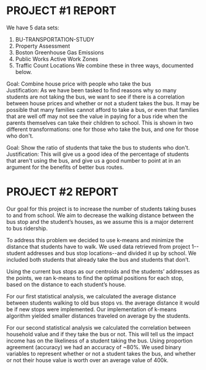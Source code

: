 # PROJECT #1 REPORT

We have 5 data sets:
1) BU-TRANSPORTATION-STUDY
2) Property Assessment
3) Boston Greenhouse Gas Emissions
4) Public Works Active Work Zones
5) Traffic Count Locations
We combine these in three ways, documented below.

Goal: Combine house price with people who take the bus  
Justification: As we have been tasked to find reasons why so many students are not taking the bus, we want to see if there is a correlation between house prices and whether or not a student takes the bus. It may be possible that many families cannot afford to take a bus, or even that families that are well off may not see the value in paying for a bus ride when the parents themselves can take their children to school. This is shown in two different transformations: one for those who take the bus, and one for those who don't.
  
Goal: Show the ratio of students that take the bus to students who don't.
Justification: This will give us a good idea of the percentage of students that aren't using the bus, and give us a good number to point at in an argument for the benefits of better bus routes.


# PROJECT #2 REPORT

  Our goal for this project is to increase the number of students taking buses to and from school. We aim to decrease the walking distance between the bus stop and the student’s houses, as we assume this is a major deterrent to bus ridership. 

  To address this problem we decided to use k-means and minimize the distance that students have to walk. We used data retrieved from project 1--student addresses and bus stop locations--and divided it up by school. We included both students that already take the bus and students that don’t. 

  Using the current bus stops as our centroids and the students’ addresses as the points, we ran k-means to find the optimal positions for each stop, based on the distance to each student’s house. 

  For our first statistical analysis, we calculated the average distance between students walking to old bus stops vs. the average distance it would be if new stops were implemented. Our implementation of k-means algorithm yielded smaller distances traveled on average by the students.  
  
  For our second statistical analysis we calculated the correlation between household value and if they take the bus or not. This will tell us the impact income has on the likeliness of a student taking the bus. Using proportion agreement (accuracy) we had an accuracy of ~80%. We used binary variables to represent whether or not a student takes the bus, and whether or not their house value is worth over an average value of 400k.
